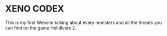 # XENO CODEX

This is my first Website talking about every monsters and all the threats you can find on the game Helldivers 2.
